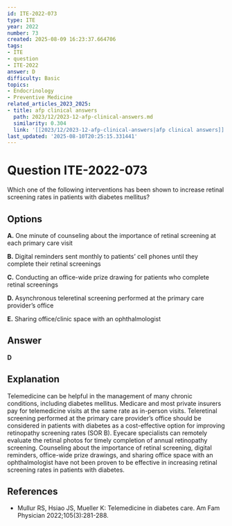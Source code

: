 ```yaml
---
id: ITE-2022-073
type: ITE
year: 2022
number: 73
created: 2025-08-09 16:23:37.664706
tags:
- ITE
- question
- ITE-2022
answer: D
difficulty: Basic
topics:
- Endocrinology
- Preventive Medicine
related_articles_2023_2025:
- title: afp clinical answers
  path: 2023/12/2023-12-afp-clinical-answers.md
  similarity: 0.304
  link: '[[2023/12/2023-12-afp-clinical-answers|afp clinical answers]]'
last_updated: '2025-08-10T20:25:15.331441'
---
```


# Question ITE-2022-073

Which one of the following interventions has been shown to increase retinal screening rates in patients with diabetes mellitus?

## Options

**A.** One minute of counseling about the importance of retinal screening at each primary care visit

**B.** Digital reminders sent monthly to patients’ cell phones until they complete their retinal screenings

**C.** Conducting an office-wide prize drawing for patients who complete retinal screenings

**D.** Asynchronous teleretinal screening performed at the primary care provider’s office

**E.** Sharing office/clinic space with an ophthalmologist

## Answer

**D**

## Explanation

Telemedicine can be helpful in the management of many chronic conditions, including diabetes mellitus. Medicare and most private insurers pay for telemedicine visits at the same rate as in-person visits. Teleretinal screening performed at the primary care provider’s office should be considered in patients with diabetes as a cost-effective option for improving retinopathy screening rates (SOR B). Eyecare specialists can remotely evaluate the retinal photos for timely completion of annual retinopathy screening. Counseling about the importance of retinal screening, digital reminders, office-wide prize drawings, and sharing office space with an ophthalmologist have not been proven to be effective in increasing retinal screening rates in patients with diabetes.

## References

- Mullur RS, Hsiao JS, Mueller K: Telemedicine in diabetes care. Am Fam Physician 2022;105(3):281-288.
